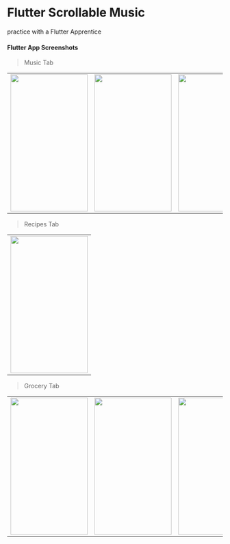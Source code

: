 # Flutter Scrollable Music

practice with a Flutter Apprentice

#### Flutter App Screenshots


> Music Tab
<table>
  <tr>
    <td><img src="https://github.com/bl1nkker/flutter-scrollable-music/blob/main/preview/preview_1-1.png?raw=true" width=180 height=320></td>
    <td><img src="https://github.com/bl1nkker/flutter-scrollable-music/blob/main/preview/preview_1-3.png?raw=true" width=180 height=320></td>
    <td><img src="https://github.com/bl1nkker/flutter-scrollable-music/blob/main/preview/preview_1-4.png?raw=true" width=180 height=320></td>
  </tr>
</table>

> Recipes Tab
<table>
  <tr>
    <td><img src="https://github.com/bl1nkker/flutter-scrollable-music/blob/main/preview/preview_2-1.png?raw=true" width=180 height=320></td>
  </tr>
</table>

> Grocery Tab
<table>
  <tr>
    <td><img src="https://github.com/bl1nkker/flutter-scrollable-music/blob/main/preview/preview_3-1.png?raw=true" width=180 height=320></td>
    <td><img src="https://github.com/bl1nkker/flutter-scrollable-music/blob/main/preview/preview_3-2.png?raw=true" width=180 height=320></td>
    <td><img src="https://github.com/bl1nkker/flutter-scrollable-music/blob/main/preview/preview_3-3.png?raw=true" width=180 height=320></td>
    <td><img src="https://github.com/bl1nkker/flutter-scrollable-music/blob/main/preview/preview_3-4.png?raw=true" width=180 height=320></td>
  </tr>
</table>

